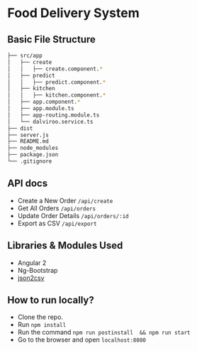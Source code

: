 # Food Delivery System

## Basic File Structure

```bash
├── src/app
│   ├── create
│   │   ├── create.component.*
│   ├── predict
│   │   ├── predict.component.*
│   ├── kitchen
│   │   ├── kitchen.component.*
│   ├── app.component.*
│   ├── app.module.ts
│   ├── app-routing.module.ts
│   └── dalviroo.service.ts
├── dist
├── server.js
├── README.md
├── node_modules
├── package.json
└── .gitignore

```

## API docs

* Create a New Order ```/api/create```
* Get All Orders ```/api/orders```
* Update Order Details ```/api/orders/:id```
* Export as CSV ```/api/export```

## Libraries & Modules Used

* Angular 2
* Ng-Bootstrap
* [json2csv](https://www.npmjs.com/package/json2csv)

## How to run locally?

* Clone the repo.
* Run `npm install`
* Run the command `npm run postinstall  && npm run start`
* Go to the browser and open `localhost:8080`


